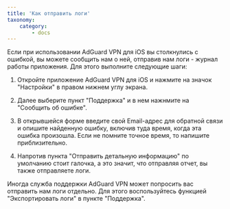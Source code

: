 ```yaml
---
title: 'Как отправить логи'
taxonomy:
    category:
        - docs
---
```


Если при использовании AdGuard VPN для iOS вы столкнулись с ошибкой, вы можете сообщить нам о ней, отправив нам логи - журнал работы приложения. Для этого выполните следующие шаги:

1. Откройте приложение AdGuard VPN для iOS и нажмите на значок "Настройки" в правом нижнем углу экрана.

2. Далее выберите пункт "Поддержка" и в нем нажнмите на "Сообщить об ошибке".

3. В открывшейся форме введите свой Email-адрес для обратной связи и опишите найденную ошибку, включив туда время, когда эта ошибка произошла. Если не помните точное время, то напишите приблизительно.

4. Напротив пункта "Отправить детальную информацию" по умолчанию стоит галочка, а это значит, что отправляя отчет, вы также отправляете логи.

Иногда служба поддержки AdGuard VPN может попросить вас отправить нам логи отдельно. Для этого воспользуйтесь функцией "Экспортировать логи" в пункте "Поддержка".